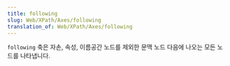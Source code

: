 ```yaml
---
title: following
slug: Web/XPath/Axes/following
translation_of: Web/XPath/Axes/following
---
```

`following` 축은 자손, 속성, 이름공간 노드를 제외한 문맥 노드 다음에 나오는 모든 노드를 나타냅니다.
